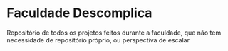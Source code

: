 # Faculdade Descomplica
Repositório de todos os projetos feitos durante a faculdade, que não tem necessidade de repositório próprio, ou perspectiva de escalar
